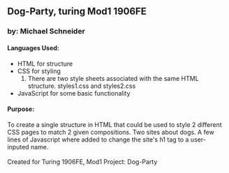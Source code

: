 ## Dog-Party, turing Mod1 1906FE
### by: Michael Schneider

#### Languages Used:
- HTML for structure <br>
- CSS for styling
  1. There are two style sheets associated with the same HTML structure. styles1.css and styles2.css
- JavaScript for some basic functionality

#### Purpose:
To create a single structure in HTML that could be used to style 2 different CSS pages to match 2 given compositions.  Two sites about dogs. A few lines of Javascript where added to change the site's h1 tag to a user-inputed name.
<br>
<br>
Created for Turing 1906FE, Mod1 Project: Dog-Party

